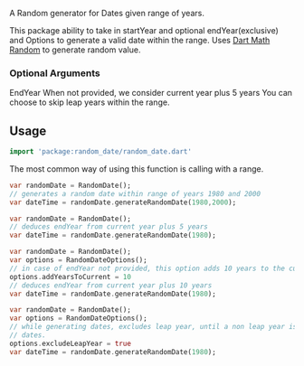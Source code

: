  A Random generator for Dates given range of years.
 
 This package ability to take in startYear and optional endYear(exclusive) and Options to generate a valid date within
 the range. Uses [Dart Math Random][] to generate random value.
 
  [Dart Math Random]: https://api.dart.dev/stable/2.8.4/dart-math/Random-class.html
 
 ### Optional Arguments
 EndYear When not provided, we consider current year plus 5 years
 You can choose to skip leap years within the range. 
 
 ## Usage
 
 
 ```dart
 import 'package:random_date/random_date.dart'
 ```
 
 The most common way of using this function is calling with a range.
 
 ```dart
 var randomDate = RandomDate();
// generates a random date within range of years 1980 and 2000
 var dateTime = randomDate.generateRandomDate(1980,2000);
 ```

 ```dart
 var randomDate = RandomDate();
// deduces endYear from current year plus 5 years
 var dateTime = randomDate.generateRandomDate(1980);
 ```

 ```dart
 var randomDate = RandomDate();
 var options = RandomDateOptions();
 // in case of endYear not provided, this option adds 10 years to the current year
 options.addYearsToCurrent = 10
// deduces endYear from current year plus 10 years
 var dateTime = randomDate.generateRandomDate(1980);
 ```

 ```dart
 var randomDate = RandomDate();
 var options = RandomDateOptions();
 // while generating dates, excludes leap year, until a non leap year is found, we keep generating
// dates.
 options.excludeLeapYear = true
 var dateTime = randomDate.generateRandomDate(1980);
 ```
